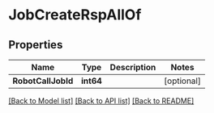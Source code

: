 # JobCreateRspAllOf

## Properties

Name | Type | Description | Notes
------------ | ------------- | ------------- | -------------
**RobotCallJobId** | **int64** |  | [optional] 

[[Back to Model list]](../README.md#documentation-for-models) [[Back to API list]](../README.md#documentation-for-api-endpoints) [[Back to README]](../README.md)



